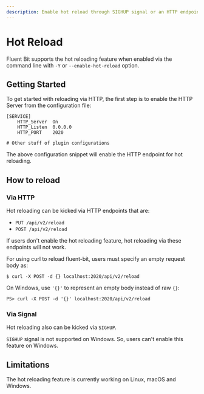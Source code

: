 ```yaml
---
description: Enable hot reload through SIGHUP signal or an HTTP endpoint
---
```


# Hot Reload

Fluent Bit supports the hot reloading feature when enabled via the command line with `-Y` or `--enable-hot-reload` option.

## Getting Started

To get started with reloading via HTTP, the first step is to enable the HTTP Server from the configuration file:

```
[SERVICE]
    HTTP_Server  On
    HTTP_Listen  0.0.0.0
    HTTP_PORT    2020

# Other stuff of plugin configurations
```

The above configuration snippet will enable the HTTP endpoint for hot reloading.

## How to reload

### Via HTTP

Hot reloading can be kicked via HTTP endpoints that are:

* `PUT /api/v2/reload`
* `POST /api/v2/reload`

If users don't enable the hot reloading feature, hot reloading via these endpoints will not work.

For using curl to reload fluent-bit, users must specify an empty request body as:


```text
$ curl -X POST -d {} localhost:2020/api/v2/reload
```

On Windows, use `'{}'` to represent an empty body instead of raw `{}`:

```text
PS> curl -X POST -d '{}' localhost:2020/api/v2/reload
```

### Via Signal

Hot reloading also can be kicked via `SIGHUP`.

`SIGHUP` signal is not supported on Windows. So, users can't enable this feature on Windows.

## Limitations

The hot reloading feature is currently working on Linux, macOS and Windows.
